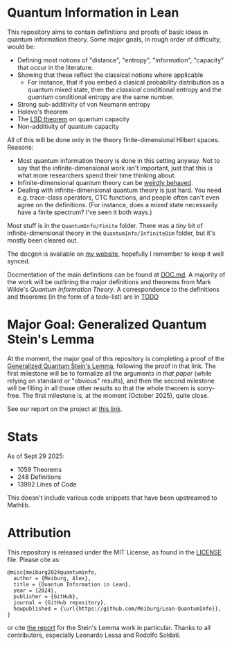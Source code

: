 # Quantum Information in Lean

This repository aims to contain definitions and proofs of basic ideas in quantum information theory. Some major goals, in rough order of difficulty, would be:
 * Defining most notions of "distance", "entropy", "information", "capacity" that occur in the literature.
 * Showing that these reflect the classical notions where applicable
   * For instance, that if you embed a clasical probability distribution as a quantum mixed state, then the _classical_ conditional entropy and the _quantum_ conditional entropy are the same number.
 * Strong sub-additivity of von Neumann entropy
 * Holevo's theorem
 * The [LSD theorem](https://en.wikipedia.org/wiki/Quantum_capacity#Hashing_bound_for_Pauli_channels) on quantum capacity
 * Non-additivity of quantum capacity

All of this will be done only in the theory finite-dimensional Hilbert spaces. Reasons:
* Most quantum information theory is done in this setting anyway. Not to say that the infinite-dimensional work isn't important, just that this is what more researchers spend their time thinking about.
* Infinite-dimensional quantum theory can be [weirdly behaved](https://en.wikipedia.org/wiki/Connes_embedding_problem).
* Dealing with infinite-dimensional quantum theory is just hard. You need e.g. trace-class operators, CTC functions, and people often can't even agree on the definitions. (For instance, does a mixed state necessarily have a finite spectrum? I've seen it both ways.)

Most stuff is in the `QuantumInfo/Finite` folder. There was a _tiny_ bit of infinite-dimensional theory in the `QuantumInfo/InfiniteDim` folder, but it's mostly been cleared out.

The docgen is available on [my website](https://ohaithe.re/Lean-QuantumInfo/QuantumInfo.html), hopefully I remember to keep it well synced.

[comment]: # (Note to self, instructions for building docs: `rm -rf .lake/build/doc/QuantumInfo* .lake/build/doc/ClassicalInfo*; lake -R -Kenv=dev build ClassicalInfo:docs QuantumInfo:doc`. In order to view them, `cd .lake/build/doc; python3 -m http.server`.)

Docmentation of the main definitions can be found at [DOC.md](./DOC.md). A majority of the work will be outlining the major definitions and theorems from Mark Wilde's _Quantum Information Theory_. A correspondence to the definitions and theorems (in the form of a todo-list) are in [TODO](./TODO.md)

# Major Goal: Generalized Quantum Stein's Lemma

At the moment, the major goal of this repository is completing a proof of the [Generalized Quantum Stein's Lemma](https://arxiv.org/abs/2408.02722v1), following the proof in that link. The first milestone will be to formalize all the arguments _in that paper_ (while relying on standard or "obvious" results), and then the second milestone will be filling in all those other results so that the whole theorem is sorry-free. The first milestone is, at the moment (October 2025), quite close.

See our report on the project at [this link](https://arxiv.org/abs/2510.08672).

# Stats

As of Sept 29 2025:
 * 1059 Theorems <!-- git grep -E "(^| )(theorem|instance|lemma) " | grep ".lean:" | wc -l -->
 * 248 Definitions <!-- git grep -E "(^| )(def|abbrev|irreducible_def) " | grep ".lean:" | wc -l -->
 * 13992 Lines of Code <!-- git ls-files | grep '\.lean' | xargs wc -l -->

This doesn't include various code snippets that have been upstreamed to Mathlib.

# Attribution

This repository is released under the MIT License, as found in the [LICENSE](./LICENSE) file. Please cite as:

```
@misc{meiburg2024quantuminfo,
  author = {Meiburg, Alex},
  title = {Quantum Information in Lean},
  year = {2024},
  publisher = {GitHub},
  journal = {GitHub repository},
  howpublished = {\url{https://github.com/Meiburg/Lean-QuantumInfo}},
}
```
or cite [the report](https://arxiv.org/abs/2510.08672) for the Stein's Lemma work in particular. Thanks to all contributors, especially Leonardo Lessa and Rodolfo Soldati.